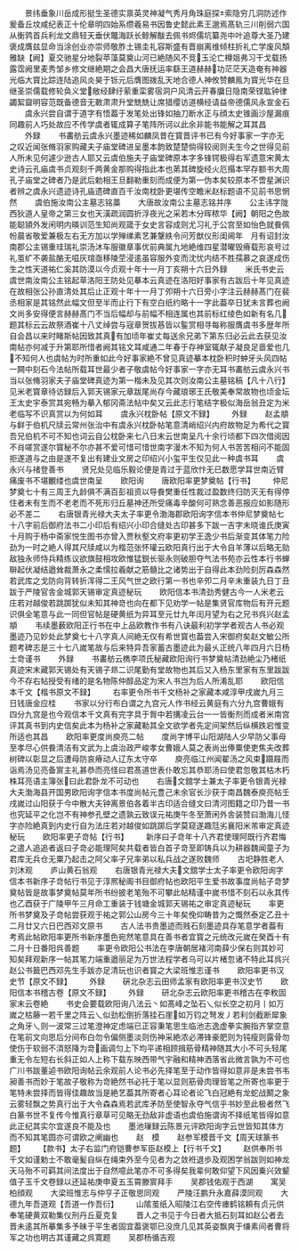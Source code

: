 <!-- { "loadSidebar": true } -->
　　景纬垂象川岳成形挺生圣德实禀英灵神凝气秀月角珠庭探索隐穷几洞防述作爰备丘坟咸纪表正十伦章明四始系缵羲易书因鲁史懿此素王邈焉髙轨三川削弱六国从衡鹑首兵利龙文鼎轻天垂伏鼈海跃长鲸解黻去佩书烬儒坑纂尧中叶追尊大圣乃建褒成膺兹显命当涂创业亦崇师敬胙土锡圭礼容斯盛有晋崩离维倾柱折礼亡学废风頽雅缺【阙】夏交驰星分地裂苹藻莫奠山河已絶随风不竞玉沦亡樽爼弗习干戈载扬露霑阙里麦秀邹乡修文继絶期之会昌大唐抚运率繇王道赫赫功茫茫天造奄有神器光临大寳比踪连陆追风炎昊于铄元后膺图拨乱天地合德人神攸赞麟鳯为寳光华在旦继圣崇儒载修轮奂义堂敞经肆纡萦重栾雾宿洞户风清云开春牖日隐南荣铿耾钟律蠲絜齍明容范既备德音无斁肃肃升堂兟兟让席猎缨访道横经请益帝德儒风永宣金石
　　虞永兴尝自谓于道字有悟葢于发笔处出锋如抽刀断水正与顔太史锥画沙屋漏痕同趣前人巧处故应不传学虞者辄成算子笔阵所诃以此余非能书能解之耳其昌
　　外録
　　书畵舫云虞永兴墨迹稀如麟凤昔在寳晋评书已有今好事家一字亦无之叹近闻张脩羽家购藏夫子庙堂碑进呈墨本韵致楚楚倘得较阅则夫生今之世得见前人所未见何遽少逊古人耶又云虞伯施夫子庙堂碑原本字多锋锷极得右军遗意宋黄太史诗云孔庙虞书贞观刻千两黄金那购得指此本也苐其碑旋经火厄搨本罕存额书大周孔子庙堂之碑者乃是武后勅相王旦翻勒重刻而成便为第一伪本矣较原本不啻星渊识者辨之虞永兴遗迹诗孔庙遗碑直百千汝南枕卧更堪传空瞻米赵标题语不见前书思惘然
　　虞伯施汝南公主墓志铭藁
　　大唐故汝南公主墓志铭并序
　　公主讳字陇西狄道人皇帝之第三女也天潢疏润圆折浮夜光之采若木分晖秾华【阙】朝阳之色故能聪頴外发闲明内暎训范生知尚观箴于女史言容成则尤习礼于公宫至如怡色就飬佩帉晨省敬爱兼极左右无方加以学殚绨素艺兼鞶紩令问芳猷仪形闺阃年　月有诏封汝南郡公主锡重珪瑞礼崇汤沐车服徽章事优前典属九地絶维四星潜曜毁瘠载形哀号过礼茧纩不袭盐酪无嗞灰琯亟移陵茔浸逺虽容服外变而沈忧内结不胜孺慕之哀遂成伤生之性天道祐仁奚其防漠以今贞观十年十一月丁亥朔十六日外録
　　米氏书史云虞世南汝南公主铭起草洛阳王防处见摹本云真迹在洛阳好事家有古跋后十年见真迹在故相张公孙直清处其后止正观十年十一月丁夘朔十六日旁小字注云赫赫髙门在裴丞相家是其铭然此幅文但至半而止行下有空白纸约略十一字此葢卒日犹未言葬也阙文尚多安得便言赫赫髙门不当后幅却与前幅不相连属也其前标红绫色如新有名几题其标云云故祭酒崔十八丈绰尝与宼章贺拔惎皆以鍳赏相寻每称服膺虞书多歴年所自会昌以来时睹斯帖因致其真有加顷年崔丈每送余兄弟下第东归必云此去获见汝南帖亦何减于升第耶所惜者阙其铭文耳咸通二年春于存神室辄献子凝良足啬爱也几不知何人也虞帖为时所重如此今好事家絶不曾见真迹摹本枕卧积时蚛牙头风四帖一闗中刻石今法帖所载耳世最少者子敬虞帖今好事家一字亦无耳书畵舫云虞永兴书当以张脩羽家夫子庙堂碑真迹为第一楷未及见其次则汝南公主墓铭稿【凡十八行】见米老寳章待访録后入郭天锡家元章跋尾尚存今藏琅琊王氏敬美奉常故物也顷金坛王太史宇泰赏其宛畅为摹入郁冈斋法帖中矣又云此志行笔结字极似海岳翁丑定为米老临写不识真赏以为何如耳
　　虞永兴枕卧帖【原文不録】
　　外録
　　赵孟頫与鲜于伯机尺牍云常州张治中有虞永兴枕卧帖笔意清峭绍兴内府故物足为希代之寳吾兄伯机不可不知也词云自公枕卧来七八日末云世南呈凡十余行顷都下四次借阅因不肖嗟赏遂尔寳秘不尔亦甚不爱可惜可惜世南字漫木不知为何人书苦苦相问不能固拒遂道与之由是遂不复出有建业文房之印绍兴小玺平生仅见此一种虞书耳
　　虞永兴与禇登善书
　　贤兄处见临乐毅论便是青过于蓝欣忭无已数愿学耳世南近臂痛废书不堪覼缕也虞世南呈
　　欧阳询
　　唐欧阳率更梦奠帖【行书】
　　仲尼梦奠七十有三周王九龄俱不满百彭祖资以导飬樊重任性裁过盈数终归防灭无有得停住者未有生而不老老而不死形归丘墓神还所受痛毒辛酸何可熟念善恶报应如影随形必不差二
　　右唐银青光禄大夫太子率更令渤海郡欧阳询字信本书仲尼梦奠帖七十八字前后御府法书二小印后有绍兴小印合缝处古印甚多下跋一吉字未晓谁氏庚寅十月购于杨中斋家悦生图书亦曾入贾秋壑文府率更初学王逸少书后渐变其体笔力险劲为一时之絶人得其尺牍咸以为楷范张怀瓘云欧阳真行出于大令自羊薄以后略无勍敌独永师恃兵精练议欲旗鼓相攻欧惟猛鋭长驱永则破胆夺气法书苑亦云性本行书蝉聨起伏凝结遒耸裁萧永之柔懦拉羲献之筋髓比之诸势出于自得此本劲险刻厉森森然若武库之戈防向背转折浑得二王风气世之欧行第一书也辛夘二月辛未重装九日丁丑跋于严陵官舎金城郭天锡审定真迹秘玩
　　欧阳信本书清劲秀健古今一人米老云庄若对越俊若跳踯犹似未知其神竒也向在都下见劝学一帖是集贤官库物后有开元题识俱全笔意与此一同但官帖是硬黄纸为异耳至元廿九年闰月望为右之兄书呉兴赵孟頫
　　韦续墨薮欧阳正行书在中上品欧教作书有八诀最利初学学者观古人书必观墨迹乃见妙处此梦奠七十八字真人间絶无仅有希世寳也葢尝入宋御府矣赵文敏公所题考碑志是三十七八嵗笔故与后来特异吾家蓄古墨迹此为最乆正统八年四月六日杨士竒谨书
　　外録
　　书畵舫云檇李项氏秘藏欧阳询行书梦奠帖清劲絶尘乃楮纸真迹宋末藏郭天锡处有天锡子昻二识尾勤有堂故物也其后又入杨东里家有东里跋跋今不存右帖授受有绪的是名物陈仲醇品定为宋人书岂为后人所淆乱耶
　　欧阳信本千文【楷书原文不録】
　　右率更令所书千文杨补之家藏本咸淳甲戌嵗九月三日钱唐金应桂
　　书家以分行布白谓之九宫元人作书经云黄庭有六分九宫曹娥有四分九宫是也今观信本千文真有完字具于胷中若搆凌云台一一皆衡剂而成者米南宫评其真书到内史信矣此本为杨补之家藏勒其全文欲学者先定间架然后纵横跌宕惟变所适也其昌
　　欧阳率更度尚庾亮二帖
　　度尚字博平山阳湖陆人少早防父事母至孝尽心供飬清洁有文武为上虞治政严峻孝女曹娥人莫之表尚出俸粟使吏焦夫改葬树碑以彰显之后遭母防哀瘠动人辽东太守卒
　　庾亮临江州闻翟汤之风束蹑屐而诣焉汤见亮备賔主礼甚恭而亮怪曰君髙道世表仆敢忘其恭耶汤曰使君忽敬其枯木朽株耳亮语主簿张曰此君卧龙不可动也
　　右唐文舘学士兼太子率更令银青光禄大夫渤海县开国男欧阳询字信本书度尚帖元豊己未余官长沙获于南昌魏泰庾亮帖壬戌嵗过山阳获于今中散大夫钟离景伯各着半古印适合缝文曰清河图籍之印乃昔一书也究延平之化岂不有神参孔壁之遗孰云致误元祐庚午冬至萧闲外舎装赞曰渤海儿怪字亦险絶真到内史行自为法庄若对越俊如跳踯后学莫窥遂趣尫劣襄阳米芾审定真迹秘玩
　　欧阳率更子竒帖【行书】
　　新序曰子竒年十八齐君使理阿既行齐君悔之遣人追追者返曰子竒必能理阿矣共载者皆白首子竒至即铸兵以为耕器魏闻童子为君库无兵仓无粟乃起击之阿父率子兄率弟以私兵战之遂败魏师
　　古圯静胜老人刘沐观
　　庐山黄石翁观
　　右唐银青光禄大夫文舘学士太子率更令欧阳询字信本书新序子竒帖行书见于淳熈秘阁书目御府帖也欧阳平生爱书故事度尚帖子竒梦奠帖皆是故事梦奠帖莫年所书纷披老笔殆不可攀此帖精谨中嵗书惜不刻石以永其传也乙酉获于广陵甲午三月命工重装于钱塘金城郭天锡祐之审定真迹秘玩
　　率更所书梦奠及子竒帖尝获观于祐之郭公山房今三十年矣俛仰畴昔为之慨然泰定乙丑十二月廿又六日巴西邓文原书
　　古人法书贵墨迹而贱石刻墨迹具存笔意学者葢有考焉此帖欧阳率更所书新序墨色宛然笔意具在善书者宜寳之元统改元嵗在癸酉十有二月十日番阳呉善题
　　率更令欧阳公书法在李唐朝居褚河南薛少保右则其妙可知矣拜观新序一帖其笔力端重遒丽足为万世法程学者乌可以片楮忽诸不特此耳呉兴赵公书籖巴西邓先生手跋亦足清玩也识者寳之大梁班惟志谨书
　　欧阳率更书汉史节【原文不録】
　　外録
　　硏北杂志云田师孟家有欧阳率更书汉史节
　　欧阳信本书稽古卷【原文不録】
　　外録
　　研北杂志云欧阳率更书稽古在李敉固家末云卷絶
　　书史会要载欧阳询八法云丶如髙峰之坠石乀似长空之初月丨如万嵗之枯藤一若千里之阵云乀似劲松倒折落挂石崖如万钧之弩发丿若利剑截断犀象之角牙乀则一波常三过笔澄神定虑端已正容秉笔思生临池志逸虚拳实腕指齐掌空意在笔前文向思后分间布白勿令偏侧墨淡则伤神采絶浓必滞锋豪肥则为钝瘦则露骨勿使伤于软弱不湏怒降为竒画调匀上下均平递相顾揖筋骨精神随其大小不可头轻尾重无令左短右长斜正如人上称下载东映西带气宇融和精神洒落省此微言孰为不可也广川书跋董逌书欧阳询帖云余观前人论书必先择笔至于动作皆得如意非是未尝书韦昶善书而妙于笔故子敬称为竒絶然书必托于笔以显则筋骨肉理皆笔之所寄也率更于笔特未尝择而皆得佳趣故当是絶艺葢其所寄者心耳论者论飞白冠絶有龙蛇战鬭之象云雾轻飘之势真行出于大令森森焉若武库矛防至使智永夺气信乎书妙至此极者然飞白篆书世不复传今惟真行章草可见略无劲敌非虚语也虞伯施谓询不择纸笔皆得如意此正纪其实尔宜遂良不能及也
　　墨池璅録云陈景元评欧阳询字云世皆知其体方而不知其笔圆亦可谓欧之阐幽也
　　赵　模
　　赵参军模晋千文【周天球篆书题】
　　【款书】太子右监门府铠曹参军臣赵模上【行书千文】
　　赵供奉所书千文如谨勅士不敢毫髪自纵在绳束外至今见者为之敛袵退歩及观困学翁跋则如神龙天马殆不可羁其间法度出于自然噫此笔亦不可多得矣我辈何敢仰望下风因乗兴效颦值子玉千文卷録以还延祐庚申夏五玉霄滕賔拜手
　　吴郡钱佑观于西湖
　　寓吴柏顔观
　　大梁班惟志与仲亨子正敬思同观
　　严陵汪鹏升永嘉薛漠同观
　　大德九年吾道观【吾道一作吾衍】
　　山隂茧纸入昭陵江右空传瘗鹤铭頼有贞元供奉笔硬黄双勒集仪刑丹丘夏克复
　　晋人之书见于今日者大抵石刻耳如赵公者去晋未逺其所摹集多予昧于平生者固宜葢褒鄂已没庶几见其英姿飘爽于缣素间者曹将军之功也明古其谨藏之呉寛题
　　吴郡杨循吉观
